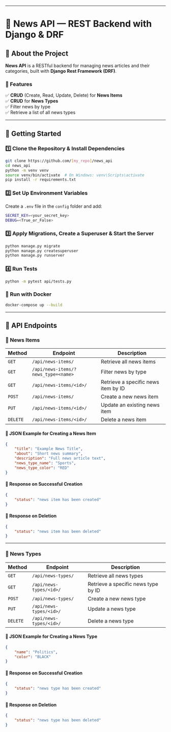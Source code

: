 
---

# 📰 News API — REST Backend with Django & DRF  

## 📌 About the Project  
**News API** is a RESTful backend for managing news articles and their categories, built with **Django Rest Framework (DRF)**.  

### 🎯 Features  
✅ **CRUD** (Create, Read, Update, Delete) for **News Items**  
✅ **CRUD** for **News Types**  
✅ Filter news by type  
✅ Retrieve a list of all news types  

---

## 🚀 Getting Started  

### 1️⃣ Clone the Repository & Install Dependencies  
```bash
git clone https://github.com/[my_repo]/news_api
cd news_api
python -m venv venv
source venv/bin/activate  # On Windows: venv\Scripts\activate
pip install -r requirements.txt
```

### 2️⃣ Set Up Environment Variables  
Create a `.env` file in the `config` folder and add:  
```bash
SECRET_KEY=<your_secret_key>
DEBUG=<True_or_False>
```

### 3️⃣ Apply Migrations, Create a Superuser & Start the Server  
```bash
python manage.py migrate
python manage.py createsuperuser
python manage.py runserver
```

### 4️⃣ Run Tests  
```bash
python -m pytest api/tests.py
```

### 🐳 Run with Docker  
```bash
docker-compose up --build
```

---

## 📌 API Endpoints  

### 🔹 News Items  
| Method | Endpoint | Description |
|--------|---------|-------------|
| `GET` | `/api/news-items/` | Retrieve all news items |
| `GET` | `/api/news-items/?news_type=<name>` | Filter news by type |
| `GET` | `/api/news-items/<id>/` | Retrieve a specific news item by ID |
| `POST` | `/api/news-items/` | Create a new news item |
| `PUT` | `/api/news-items/<id>/` | Update an existing news item |
| `DELETE` | `/api/news-items/<id>/` | Delete a news item |

#### 🔹 JSON Example for Creating a News Item  
```json
{
    "title": "Example News Title",
    "about": "Short news summary",
    "description": "Full news article text",
    "news_type_name": "Sports",
    "news_type_color": "RED"
}
```

#### 🔹 Response on Successful Creation  
```json
{
    "status": "news item has been created"
}
```

#### 🔹 Response on Deletion  
```json
{
    "status": "news item has been deleted"
}
```

---

### 🔹 News Types  
| Method | Endpoint | Description |
|--------|---------|-------------|
| `GET` | `/api/news-types/` | Retrieve all news types |
| `GET` | `/api/news-types/<id>/` | Retrieve a specific news type by ID |
| `POST` | `/api/news-types/` | Create a new news type |
| `PUT` | `/api/news-types/<id>/` | Update a news type |
| `DELETE` | `/api/news-types/<id>/` | Delete a news type |

#### 🔹 JSON Example for Creating a News Type  
```json
{
    "name": "Politics",
    "color": "BLACK"
}
```

#### 🔹 Response on Successful Creation  
```json
{
    "status": "news type has been created"
}
```

#### 🔹 Response on Deletion  
```json
{
    "status": "news type has been deleted"
}
```
